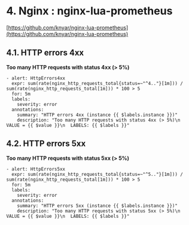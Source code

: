 # 4. Nginx : nginx-lua-prometheus

[https://github.com/knyar/nginx-lua-prometheus](https://github.com/knyar/nginx-lua-prometheus)

## 4.1. HTTP errors 4xx

**Too many HTTP requests with status 4xx (> 5%)**

```
- alert: HttpErrors4xx
  expr: sum(rate(nginx_http_requests_total{status=~"^4.."}[1m])) / sum(rate(nginx_http_requests_total[1m])) * 100 > 5
  for: 5m
  labels:
    severity: error
  annotations:
    summary: "HTTP errors 4xx (instance {{ $labels.instance }})"
    description: "Too many HTTP requests with status 4xx (> 5%)\n  VALUE = {{ $value }}\n  LABELS: {{ $labels }}"
```

## 4.2. HTTP errors 5xx

**Too many HTTP requests with status 5xx (> 5%)**

```
- alert: HttpErrors5xx
  expr: sum(rate(nginx_http_requests_total{status=~"^5.."}[1m])) / sum(rate(nginx_http_requests_total[1m])) * 100 > 5
  for: 5m
  labels:
    severity: error
  annotations:
    summary: "HTTP errors 5xx (instance {{ $labels.instance }})"
    description: "Too many HTTP requests with status 5xx (> 5%)\n  VALUE = {{ $value }}\n  LABELS: {{ $labels }}"
```


